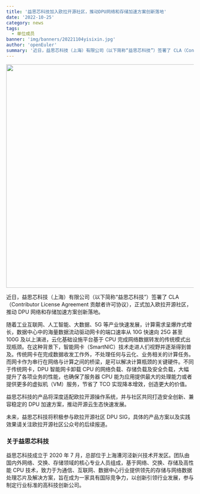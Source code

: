 ```yaml
---
title: '益思芯科技加入欧拉开源社区，推动DPU网络和存储加速方案创新落地'
date: '2022-10-25'
category: news
tags:
  - 单位成员
banner: 'img/banners/20221104yisixin.jpg'
author: 'openEuler'
summary: '近日，益思芯科技（上海）有限公司（以下简称“益思芯科技”）签署了 CLA（Contributor License Agreement 贡献者许可协议），正式加入欧拉开源社区，推动 DPU 网络和存储加速方案创新落地。'
---
```

<img src="/img/news/20221104yisixin/1.jpg" width="600">

近日，益思芯科技（上海）有限公司（以下简称“益思芯科技”）签署了 CLA（Contributor License Agreement 贡献者许可协议），正式加入欧拉开源社区，推动 DPU 网络和存储加速方案创新落地。

随着工业互联网、人工智能、大数据、5G 等产业快速发展，计算需求呈爆炸式增长，数据中心中的海量数据流动驱动网卡的端口速率从 10G 快速向 25G 甚至 100G 及以上演进，云化基础设施平台基于 CPU 完成网络数据转发的传统模式出现瓶颈。在这种背景下，智能网卡（SmartNIC）技术走进人们视野并逐渐得到普及。传统网卡在完成数据收发工作外，不处理任何与云化、业务相关的计算任务。而网卡作为串行在网络与计算之间的桥梁，是可以解决计算瓶颈的关键硬件。不同于传统网卡，DPU 智能网卡卸载 CPU 的网络负载、存储负载及安全负载，大幅提升了各项业务的性能，也确保了服务器 CPU 能为应用提供最大的处理能力或者提供更多的虚拟机（VM）服务，节省了 TCO 实现降本增效，创造更大的价值。

益思芯科技的产品将深度适配欧拉开源操作系统，并与社区共同打造安全创新、兼容稳定的 DPU 加速方案，推动开源云生态快速发展。

未来，益思芯科技将积极参与欧拉开源社区 DPU SIG，具体的产品方案以及实践效果请关注欧拉开源社区公众号的后续报道。

### 关于益思芯科技


益思芯科技成立于 2020 年 7 月，总部位于上海漕河泾新兴技术开发区。团队由国内外网络、交换、存储领域的核心专业人员组成，基于网络、交换、存储及高性能 CPU 技术，致力于为通信、互联网、数据中心行业提供领先的存储与网络数据处理芯片及解决方案，旨在成为一家具有国际竞争力，以创新引领行业发展，参与制定行业标准的高科技创新公司。
